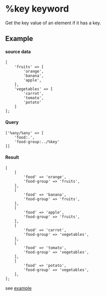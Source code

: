 # %key keyword

Get the key value of an element if it has a key.

## Example

#### source data
```
[
    'fruits' => [
        'orange',
        'banana',
        'apple',
    ],
    'vegetables' => [
        'carrot',
        'tomato',
        'potato'
    ]
];
```
#### Query
```
['%any/%any' => [
    'food:.',
    'food-group:../%key'
]]
```
#### Result
```
[
    [
        'food' => 'orange',
        'food-group' => 'fruits',
    ],
    [
        'food' => 'banana',
        'food-group' => 'fruits',
    ],
    [
        'food' => 'apple',
        'food-group' => 'fruits',
    ],
    [
        'food' => 'carrot',
        'food-group' => 'vegetables',
    ],
    [
        'food' => 'tomato',
        'food-group' => 'vegetables',
    ],
    [
        'food' => 'potato',
        'food-group' => 'vegetables',
    ],
];
```

see [example](../../examples/2-use-key-keyword)